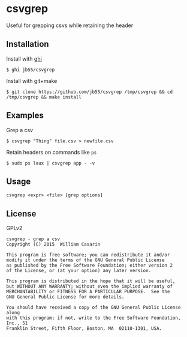 
# csvgrep

  Useful for grepping csvs while retaining the header

## Installation

  Install with [ghi](https://github.com/stephenmathieson/ghi)

    $ ghi jb55/csvgrep

  Install with git+make

    $ git clone https://github.com/jb55/csvgrep /tmp/csvgrep && cd /tmp/csvgrep && make install

## Examples

  Grep a csv

    $ csvgrep "Thing" file.csv > newfile.csv

  Retain headers on commands like `ps`

    $ sudo ps laux | csvgrep app - -v

## Usage

    csvgrep <expr> <file> [grep options]

## License

  GPLv2
  
    csvgrep - grep a csv
    Copyright (C) 2015  William Casarin

    This program is free software; you can redistribute it and/or
    modify it under the terms of the GNU General Public License
    as published by the Free Software Foundation; either version 2
    of the License, or (at your option) any later version.

    This program is distributed in the hope that it will be useful,
    but WITHOUT ANY WARRANTY; without even the implied warranty of
    MERCHANTABILITY or FITNESS FOR A PARTICULAR PURPOSE.  See the
    GNU General Public License for more details.

    You should have received a copy of the GNU General Public License along
    with this program; if not, write to the Free Software Foundation, Inc., 51
    Franklin Street, Fifth Floor, Boston, MA  02110-1301, USA.
